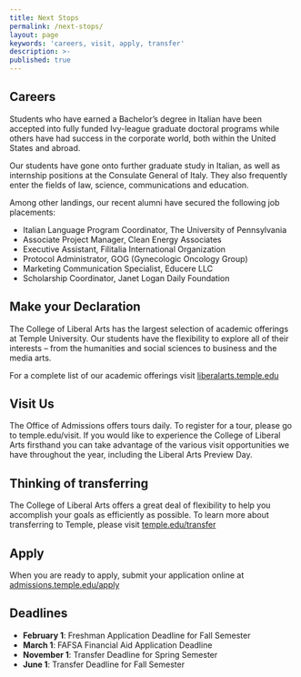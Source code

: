 ```yaml
---
title: Next Stops
permalink: /next-stops/
layout: page
keywords: 'careers, visit, apply, transfer'
description: >-
published: true
---
```


## Careers
Students who have earned a Bachelor’s degree in Italian have been accepted into fully funded Ivy-league graduate doctoral programs while others have had success in the corporate world, both within the United States and abroad.

Our students have gone onto further graduate study in  Italian, as well as internship positions at the Consulate General of Italy. They also frequently enter the fields of law, science, communications and education.

Among other landings, our recent alumni have secured the following job placements:

- Italian Language Program Coordinator, The University of Pennsylvania
- Associate Project Manager, Clean Energy Associates
- Executive Assistant, Filitalia International Organization
- Protocol Administrator, GOG (Gynecologic Oncology Group)
- Marketing Communication Specialist, Educere LLC
- Scholarship Coordinator, Janet Logan Daily Foundation

## Make your Declaration
The College of Liberal Arts has the largest selection of  academic offerings at Temple University. Our students have the flexibility to explore all of their interests – from the humanities and social sciences to business and the media arts.   

For a complete list of our academic offerings visit [liberalarts.temple.edu](liberalarts.temple.edu)

## Visit Us
The Office of Admissions offers tours daily. To register for a tour, please go to temple.edu/visit. If you would like to experience the College of Liberal Arts firsthand you can take advantage of the various visit  opportunities we have throughout the year, including the Liberal Arts Preview Day.  

## Thinking of transferring
The College of Liberal Arts offers a great deal of flexibility to help you accomplish your goals as efficiently as possible.   To learn more about transferring to Temple, please visit [temple.edu/transfer](temple.edu/transfer)

## Apply
When you are ready to apply, submit your application online at [admissions.temple.edu/apply](http://admissions.temple.edu/apply)

## Deadlines

- **February 1**: Freshman Application Deadline for Fall Semester
- **March 1**: FAFSA Financial Aid Application Deadline
- **November 1**: Transfer Deadline for Spring Semester
- **June 1**: Transfer Deadline for Fall Semester

